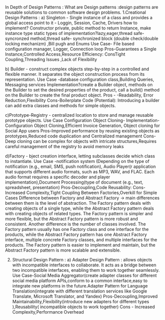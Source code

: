 In Depth of Design Patterns :
What are Design patterns :design patterns are reusable solutions to common software design problems. 
 1.Creational Design Patterns :
a) Singleton - Single instance of a class and provides a global access point to it - Loggin, Session, Cache, Drivers
           how to implement? Constructor private, public method to return Instance,  make instance type static
           types of implementation?lazy,eager,thread safe- syncronzed method,thread safe- synchronized block (double check/double locking mechanizm) ,Bill pugh and Enums
           Use Case- File based configuration manager, Logger, Connection loop 
           Pros-Guarantees a Single Instance,Controlled Access,Resource Efficiency:
           ConsTight Coupling,Threading Issues ,Lack of Flexibility

           
b) Builder - construct complex objects step-by-step in a controlled and flexible manner. It separates the object construction process from its representation.
           Use Case -database configuration class,Building Queries, Messaging services
           Implementation?create a Builder object, methods on the Builder to set the desired properties of the product, call a build() method on the Builder to create the final product object.
           Pros - -Readability, Error Reduction,Flexibility
           Cons-Boilerplate Code (Potential): Introducing a builder can add extra classes and methods for simple objects.

           
c)Prototype-Registry - centralized location to store and manage reusable prototype objects.
           Use Case Configuration Object Cloning-
           Implementation-Configuration Object Cloning,Efficient Invoice Generation, Object cloning for Social App users
           Pros-Improved performance by reusing existing objects as prototypes,Reduced code duplication and Centralized management
           Cons-Deep cloning can be complex for objects with intricate structures,Requires careful management of the registry to avoid memory leaks

d)Factory - bject creation interface, letting subclasses decide which class to instantiate.
           Use Case -notification system (Depending on the type of notification (e.g., email, SMS, push notification), Audio Player(r application that supports different audio formats, such as MP3, WAV, and FLAC. Each audio format requires a specific decoder and player implementation),Document Processing(type of document (e.g., text, spreadsheet, presentation)
           Pros-Decoupling,Code Reusability: 
           Cons-Increased Complexity,Tight Coupling Between Factories,Overkill for Simple Cases
           Difference between Factory and Abstract Factory -> main differences between them is the level of abstraction. The Factory pattern deals with creating objects of a single type, while the Abstract Factory pattern deals with creating objects of related types. The Factory pattern is simpler and more flexible, but the Abstract Factory pattern is more robust and consistent. Another difference is the number of classes involved. The Factory pattern usually has one Factory class and one interface for the products, while the Abstract Factory pattern has one Abstract Factory interface, multiple concrete Factory classes, and multiple interfaces for the products. The Factory pattern is easier to implement and maintain, but the Abstract Factory pattern is more scalable and extensible.

2. Structural Design Pattern :
   a) Adapter Design Pattern : allows objects with incompatible interfaces to collaborate. It acts as a bridge between two incompatible interfaces, enabling them to work together seamlessly.
              Use Case-Social Media Aggregator(create adapter classes for different social media platform APIs,conform to a common interface,easy to integrate new platforms in the future.Adapter Pattern for Language Translation(integrate with different translation services like Google Translate, Microsoft Translator, and Yandex)
              Pros-Decoupling,Improved Maintainability,Flexibility(introduce new adapters for different types ),Reusability( incompatible objects to work together)
              Cons - Increased Complexity,Performance Overhead

